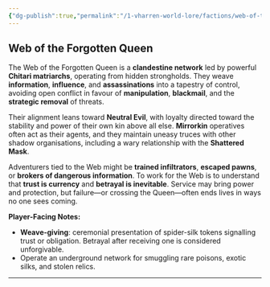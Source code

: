 ```yaml
---
{"dg-publish":true,"permalink":"/1-vharren-world-lore/factions/web-of-the-forgotten-queen/"}
---
```


##  **Web of the Forgotten Queen**

The Web of the Forgotten Queen is a **clandestine network** led by powerful **Chitari matriarchs**, operating from hidden strongholds. They weave **information**, **influence**, and **assassinations** into a tapestry of control, avoiding open conflict in favour of **manipulation**, **blackmail**, and the **strategic removal** of threats.

Their alignment leans toward **Neutral Evil**, with loyalty directed toward the stability and power of their own kin above all else. **Mirrorkin** operatives often act as their agents, and they maintain uneasy truces with other shadow organisations, including a wary relationship with the **Shattered Mask**.

Adventurers tied to the Web might be **trained infiltrators**, **escaped pawns**, or **brokers of dangerous information**. To work for the Web is to understand that **trust is currency** and **betrayal is inevitable**. Service may bring power and protection, but failure—or crossing the Queen—often ends lives in ways no one sees coming.

**Player-Facing Notes:**

- **Weave-giving**: ceremonial presentation of spider-silk tokens signalling trust or obligation. Betrayal after receiving one is considered unforgivable.
- Operate an underground network for smuggling rare poisons, exotic silks, and stolen relics.
    

---